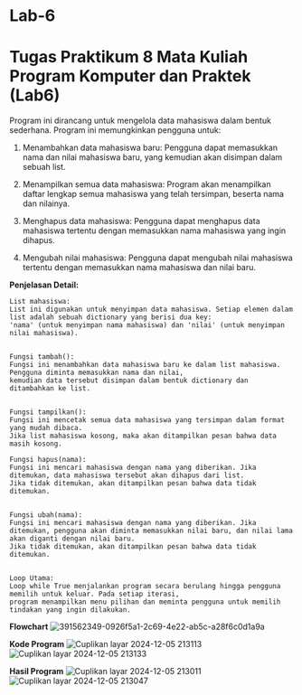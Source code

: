 # Lab-6

Tugas Praktikum 8 Mata Kuliah Program Komputer dan Praktek (Lab6)
===========================================================================================================

Program ini dirancang untuk mengelola data mahasiswa dalam bentuk sederhana. Program ini memungkinkan pengguna untuk:

1. Menambahkan data mahasiswa baru: Pengguna dapat memasukkan nama dan nilai mahasiswa baru, yang kemudian akan disimpan dalam sebuah list.


2. Menampilkan semua data mahasiswa: Program akan menampilkan daftar lengkap semua mahasiswa yang telah tersimpan, beserta nama dan nilainya.


3. Menghapus data mahasiswa: Pengguna dapat menghapus data mahasiswa tertentu dengan memasukkan nama mahasiswa yang ingin dihapus.


4. Mengubah nilai mahasiswa: Pengguna dapat mengubah nilai mahasiswa tertentu dengan memasukkan nama mahasiswa dan nilai baru.

**Penjelasan Detail:**

    List mahasiswa: 
    List ini digunakan untuk menyimpan data mahasiswa. Setiap elemen dalam list adalah sebuah dictionary yang berisi dua key: 
    'nama' (untuk menyimpan nama mahasiswa) dan 'nilai' (untuk menyimpan nilai mahasiswa).


    Fungsi tambah(): 
    Fungsi ini menambahkan data mahasiswa baru ke dalam list mahasiswa. Pengguna diminta memasukkan nama dan nilai, 
    kemudian data tersebut disimpan dalam bentuk dictionary dan ditambahkan ke list.


    Fungsi tampilkan(): 
    Fungsi ini mencetak semua data mahasiswa yang tersimpan dalam format yang mudah dibaca. 
    Jika list mahasiswa kosong, maka akan ditampilkan pesan bahwa data masih kosong.

    Fungsi hapus(nama): 
    Fungsi ini mencari mahasiswa dengan nama yang diberikan. Jika ditemukan, data mahasiswa tersebut akan dihapus dari list. 
    Jika tidak ditemukan, akan ditampilkan pesan bahwa data tidak ditemukan.


    Fungsi ubah(nama): 
    Fungsi ini mencari mahasiswa dengan nama yang diberikan. Jika ditemukan, pengguna akan diminta memasukkan nilai baru, dan nilai lama akan diganti dengan nilai baru. 
    Jika tidak ditemukan, akan ditampilkan pesan bahwa data tidak ditemukan.


    Loop Utama: 
    Loop while True menjalankan program secara berulang hingga pengguna memilih untuk keluar. Pada setiap iterasi, 
    program menampilkan menu pilihan dan meminta pengguna untuk memilih tindakan yang ingin dilakukan.


**Flowchart**
![391562349-0926f5a1-2c69-4e22-ab5c-a28f6c0d1a9a](https://github.com/user-attachments/assets/53f364fa-72fc-4d17-ae5c-17f512f16ed3)

**Kode Program**
![Cuplikan layar 2024-12-05 213113](https://github.com/user-attachments/assets/e7ab3c38-5644-4347-8a70-54770deb4039)
![Cuplikan layar 2024-12-05 213133](https://github.com/user-attachments/assets/ca07114f-7dac-4242-9f05-fc914a076ff3)

**Hasil Program**
![Cuplikan layar 2024-12-05 213011](https://github.com/user-attachments/assets/bfd60955-e39f-4e07-9f3c-5ce682e81fa6)
![Cuplikan layar 2024-12-05 213047](https://github.com/user-attachments/assets/a3ba3119-7cd9-4161-8a6d-f60e0cd2e45f)




